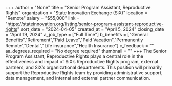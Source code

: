 +++
author = "None"
title = "Senior Program Assistant, Reproductive Rights"
organization = "State Innovation Exchange (SiX)"
location = "Remote"
salary = "$55,000"
link = "https://stateinnovation.org/listing/senior-program-assistant-reproductive-rights"
sort_date = "2024-04-05"
created_at = "April 5, 2024"
closing_date = "April 19, 2024"
a_job_type = ["Full Time"]
b_benefits = ["General Benefits","Retirement","Paid Leave","Paid Vacation","Permanently Remote","Dental","Life insurance","Health Insurance"]
c_feedback = ""
aa_degrees_required = "No degree required"
thumbnail = ""
+++
The Senior Program Assistant, Reproductive Rights plays a central role in the effectiveness and impact of SiX’s Reproductive Rights program, external partners, and SiX’s organizational departments.  This position will primarily support the Reproductive Rights team by providing administrative support, data management, and internal and external partner communication. 